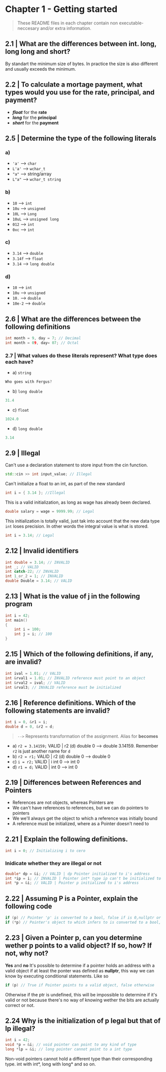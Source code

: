 # Chapter 1 - Getting started
> These README files in each chapter contain non executable-neccesary and/or extra information.

## 2.1 | What are the differences between int. long, long long and short?
By standart the minimum size of bytes. In practice the size is also different and usually exceeds the minimum.

## 2.2 | To calculate a mortage payment, what types would you use for the rate, principal, and payment?

- ***float*** for the **rate**
- ***long*** for the **principal**
- ***short*** for the **payment**

## 2.5 | Determine the type of the following literals
### a) 
- `'a'` --> `char`
- `L'a'` --> `wchar_t`
- `"a"` --> string/array
- `L"a"` --> `wchar_t string`

### b)
- `10` --> `int`
- `10u` --> `unsigned`
- `10L` --> `Long`
- `10uL` --> `unsigned long`
- `012` --> `int`
- `0xc` --> `int`

### c)
- `3.14` --> `double`
- `3.14f` --> `float`
- `3.14` --> `long double`

### d)
- `10` --> `int`
- `10u` --> `unsigned`
- `10.` --> `double`
- `10e-2` --> `double`

## 2.6 | What are the differences between the following definitions
```c++
int month = 9, day = 7; // Decimal
int month = 09, day= 07; // Octal
```

### 2.7 | What values do these literals represent? What type does each have?
- a) `string`
```c++
Who goes with Fergus?

```
- b) `long double`
```c++
31.4
```
- c) `float`
```c++
1024.0
```
- d) `long double`
```c++
3.14
```

## 2.9 | Illegal 
Can't use a declaration statement to store input from the cin function.
```c++
std::cin >> int input_value; // Illegal
```
Can't initialize a float to an int, as part of the new standard
```c++
int i = { 3.14 }; //Illegal 
```
This is a valid initialization, as long as wage has already been declared.
```c++
double salary = wage = 9999.99; // Legal
```
This initialization is totally valid, just tak into account that the new data type `int` loses precision. In other words the integral value is what is stored.
```c++
int i = 3.14; // Legal
```

## 2.12 | Invalid identifiers
```c++
int double = 3.14; // INVALID
int _; // VALID
int catch-22; // INVALID
int 1_or_2 = 1; // INVALID
double Double = 3.14; // VALID
```

## 2.13 | What is the value of j in the following program
```c++
int i = 42;
int main()
{
    int i = 100;
    int j = i; // 100
}
```

## 2.15 | Which of the following definitions, if any, are invalid?
```c++
int ival = 1.01; // VALID
int &rval1 = 1.01; // INVALID reference must point to an object
int &rval2 = ival; // VALID
int &rval3; // INVALID reference must be initialized
```

## 2.16 | Reference definitions. Which of the following statements are invalid?
```c++
int i = 0, &r1 = i;
double d = 0, &r2 = d;
```
> `-->` Represents transformation of the assignment. Alias for **becomes**
- a) `r2 = 3.14159;` VALID | r2 (d)  double 0 --> double 3.14159. Remember `r2` is just another name for `d`
- b) `r2 = r1;` VALID | r2 (d) double 0 --> double 0
- c) `i = r2;` VALID | i int 0 --> int 0
- d) `r1 = d;` VALID | int 0 --> int 0

## 2.19 | Differences between References and Pointers

- References are not objects, whereas Pointers are
- We can't have references to references, but we can do pointers to pointers
- We we'll always get the object to which a reference was initially bound
- A reference must be initialized, where as a Pointer doesn't need to

## 2.21 | Explain the following definitions. 
```c++
int i = 0; // Initializing i to cero
```
### Inidicate whether they are illegal or not
```c++
double* dp = &i; // VALID | dp Pointer initialized to i's address
int *ip = i; // INVALID | Pointer int* type ip can't be initialized to int i's value
int *p = &i; // VALID | Pointer p initialized to i's address
```

## 2.22 | Assuming P is  a Pointer, explain the following code
```c++
if (p) // Pointer 'p' is converted to a bool, false if is 0,nullptr or NULL true otherwise
if (*p) // Pointer's object to which infers to is converted to a bool, 'false' if equal to 0, 'true' otherwise
```

## 2.23 | Given a Pointer **p**, can you determine wether **p** points to a valid object? If so, how? If not, why not?
**Yes** and **no**
It's possible to determine if a pointer holds an address with a valid object if at least the ponter was defined as **nullptr**, this way we can know by executing conditional statements. Like so
```c++
if (p) // True if Pointer points to a valid object, false otherwise
```
Otherwise if the ptr is undefined, this will be impossible to determine if it's valid or not because there's no way of knowing wether the bits are actually correct or not.

## 2.24 Why is the initialization of **p** legal but that of  **lp** illegal?

```c++
int i = 42;
void *p = &i; // void pointer can point to any kind of type
long *lp = &i; // long pointer cannot point to a int type
```
Non-void pointers cannot hold a different type than their corresponding type. int with int*, long with long* and so on.